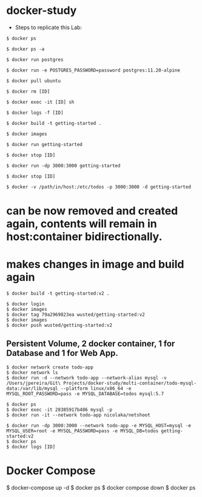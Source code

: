 # docker-study

- Steps to replicate this Lab:

```
$ docker ps

$ docker ps -a

$ docker run postgres

$ docker run -e POSTGRES_PASSWORD=password postgres:11.20-alpine

$ docker pull ubuntu

$ docker rm [ID]

$ docker exec -it [ID] sh

$ docker logs -f [ID]

$ docker build -t getting-started .

$ docker images
```

```
$ docker run getting-started

$ docker stop [ID]

$ docker run -dp 3000:3000 getting-started

$ docker stop [ID]

$ docker -v /path/in/host:/etc/todos -p 3000:3000 -d getting-started
```

# can be now removed and created again, contents will remain in host:container bidirectionally.
# makes changes in image and build again

```
$ docker build -t getting-started:v2 .

$ docker login
$ docker images
$ docker tag 79a2969823ea wusted/getting-started:v2
$ docker images
$ docker push wusted/getting-started:v2
```

## Persistent Volume, 2 docker container, 1 for Database and 1 for Web App.
```
$ docker network create todo-app
$ docker network ls
$ docker run -d --network todo-app --network-alias mysql -v /Users/jpereira/Git\ Projects/docker-study/multi-container/todo-mysql-data:/var/lib/mysql --platform linux/x86_64 -e MYSQL_ROOT_PASSWORD=pass -e MYSQL_DATABASE=todos mysql:5.7

$ docker ps
$ docker exec -it 28385917b486 mysql -p
$ docker run -it --network todo-app nicolaka/netshoot

$ docker run -dp 3000:3000 --network todo-app -e MYSQL_HOST=mysql -e MYSQL_USER=root -e MYSQL_PASSWORD=pass -e MYSQL_DB=todos getting-started:v2
$ docker ps
$ docker logs [ID]
```

# Docker Compose
$ docker-compose up -d
$ docker ps
$ docker compose down
$ docker ps



